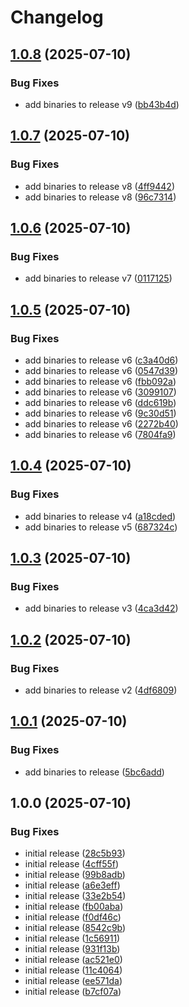 # Changelog

## [1.0.8](https://github.com/newrushbolt/test-composite-actions/compare/v1.0.7...v1.0.8) (2025-07-10)


### Bug Fixes

* add binaries to release v9 ([bb43b4d](https://github.com/newrushbolt/test-composite-actions/commit/bb43b4d471076263d5d03c48b2591bbd7cf87065))

## [1.0.7](https://github.com/newrushbolt/test-composite-actions/compare/v1.0.6...v1.0.7) (2025-07-10)


### Bug Fixes

* add binaries to release v8 ([4ff9442](https://github.com/newrushbolt/test-composite-actions/commit/4ff9442d220c8211951d51be64ed9832fe8515a9))
* add binaries to release v8 ([96c7314](https://github.com/newrushbolt/test-composite-actions/commit/96c73145ffa3fa2c91b658d7528446129e56331d))

## [1.0.6](https://github.com/newrushbolt/test-composite-actions/compare/v1.0.5...v1.0.6) (2025-07-10)


### Bug Fixes

* add binaries to release v7 ([0117125](https://github.com/newrushbolt/test-composite-actions/commit/0117125a86847209eb4ac8851a563ea16c57213a))

## [1.0.5](https://github.com/newrushbolt/test-composite-actions/compare/v1.0.4...v1.0.5) (2025-07-10)


### Bug Fixes

* add binaries to release v6 ([c3a40d6](https://github.com/newrushbolt/test-composite-actions/commit/c3a40d6dc619861359818fe2c73a3688169b8fd9))
* add binaries to release v6 ([0547d39](https://github.com/newrushbolt/test-composite-actions/commit/0547d398542e8992b561f9c7224522315685a6bc))
* add binaries to release v6 ([fbb092a](https://github.com/newrushbolt/test-composite-actions/commit/fbb092af511ffd985cf1fe9ba9fa709fc9ad1805))
* add binaries to release v6 ([3099107](https://github.com/newrushbolt/test-composite-actions/commit/3099107326415d3084721537b3695434fd820bab))
* add binaries to release v6 ([ddc619b](https://github.com/newrushbolt/test-composite-actions/commit/ddc619b2a376ebbd76162660a44bb2d1f718c141))
* add binaries to release v6 ([9c30d51](https://github.com/newrushbolt/test-composite-actions/commit/9c30d51d4a16b2c816fe9b5a3d3bdda6f46b371f))
* add binaries to release v6 ([2272b40](https://github.com/newrushbolt/test-composite-actions/commit/2272b40560db8a8776101c7c0149c7bbd12c9638))
* add binaries to release v6 ([7804fa9](https://github.com/newrushbolt/test-composite-actions/commit/7804fa9e3eff99e1af398c7bd96d4e29a0914265))

## [1.0.4](https://github.com/newrushbolt/test-composite-actions/compare/v1.0.3...v1.0.4) (2025-07-10)


### Bug Fixes

* add binaries to release v4 ([a18cded](https://github.com/newrushbolt/test-composite-actions/commit/a18cdedb17d3b2cd71269cd2197b22623833911a))
* add binaries to release v5 ([687324c](https://github.com/newrushbolt/test-composite-actions/commit/687324cb47c3c1132d0a821157bf4f606e56cad6))

## [1.0.3](https://github.com/newrushbolt/test-composite-actions/compare/v1.0.2...v1.0.3) (2025-07-10)


### Bug Fixes

* add binaries to release v3 ([4ca3d42](https://github.com/newrushbolt/test-composite-actions/commit/4ca3d42d2ee51d769f2d090fece4212f30d0be93))

## [1.0.2](https://github.com/newrushbolt/test-composite-actions/compare/v1.0.1...v1.0.2) (2025-07-10)


### Bug Fixes

* add binaries to release v2 ([4df6809](https://github.com/newrushbolt/test-composite-actions/commit/4df6809d59ff16b39bd72a0c5dd3ca3c16d3f968))

## [1.0.1](https://github.com/newrushbolt/test-composite-actions/compare/v1.0.0...v1.0.1) (2025-07-10)


### Bug Fixes

* add binaries to release ([5bc6add](https://github.com/newrushbolt/test-composite-actions/commit/5bc6add18f6ca2ec7b7d799a29613194d68e0f2c))

## 1.0.0 (2025-07-10)


### Bug Fixes

* initial release ([28c5b93](https://github.com/newrushbolt/test-composite-actions/commit/28c5b93897f2084fec40483604fe8d212e648140))
* initial release ([4cff55f](https://github.com/newrushbolt/test-composite-actions/commit/4cff55f3a6abf868274f6e1b59cf5507f5a8632f))
* initial release ([99b8adb](https://github.com/newrushbolt/test-composite-actions/commit/99b8adbd13ca9a570bd0411c9de57bfff2865293))
* initial release ([a6e3eff](https://github.com/newrushbolt/test-composite-actions/commit/a6e3effcbb167c58dc8efdd6f1821f998ec0109d))
* initial release ([33e2b54](https://github.com/newrushbolt/test-composite-actions/commit/33e2b54459f2784c680ad982a0b03a7c64f43ea3))
* initial release ([fb00aba](https://github.com/newrushbolt/test-composite-actions/commit/fb00aba1770ec32558d9ba3aa8899549c488518b))
* initial release ([f0df46c](https://github.com/newrushbolt/test-composite-actions/commit/f0df46cf5f8835c05153e0d5717f6cee413bff2d))
* initial release ([8542c9b](https://github.com/newrushbolt/test-composite-actions/commit/8542c9bf33279678c1fba988f341c9217b6e6c3f))
* initial release ([1c56911](https://github.com/newrushbolt/test-composite-actions/commit/1c569119098ee5ef54602eb3b1ca31ee3b61367d))
* initial release ([931f13b](https://github.com/newrushbolt/test-composite-actions/commit/931f13b1eec823c58917b5d1784f8958cd758ec7))
* initial release ([ac521e0](https://github.com/newrushbolt/test-composite-actions/commit/ac521e0bdeffd0f0034110172f3cd67933e11b21))
* initial release ([11c4064](https://github.com/newrushbolt/test-composite-actions/commit/11c40642a53a4e0e4b51cb3e6114a785f2b8a09b))
* initial release ([ee571da](https://github.com/newrushbolt/test-composite-actions/commit/ee571da8d1eaae2d878c9fee4a7b7650d771eb44))
* initial release ([b7cf07a](https://github.com/newrushbolt/test-composite-actions/commit/b7cf07acec30f3b17dd4b3b38481e1000c6d3dec))
